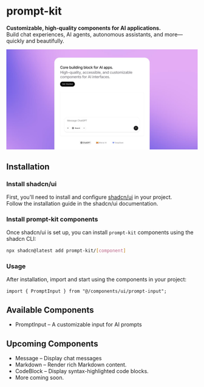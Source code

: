 # prompt-kit

**Customizable, high-quality components for AI applications.**  
Build chat experiences, AI agents, autonomous assistants, and more—quickly and beautifully.

![cover](/app/opengraph-image.jpg)

## Installation

### Install shadcn/ui

First, you'll need to install and configure [shadcn/ui](https://ui.shadcn.com) in your project.  
Follow the installation guide in the shadcn/ui documentation.

### Install prompt-kit components

Once shadcn/ui is set up, you can install `prompt-kit` components using the shadcn CLI:

```sh
npx shadcn@latest add prompt-kit/[component]
```

### Usage

After installation, import and start using the components in your project:

```tsx
import { PromptInput } from "@/components/ui/prompt-input";
```

## Available Components

- PromptInput – A customizable input for AI prompts

## Upcoming Components

- Message – Display chat messages
- Markdown – Render rich Markdown content.
- CodeBlock – Display syntax-highlighted code blocks.
- More coming soon.
